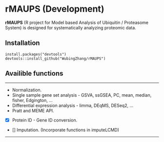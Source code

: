 # rMAUPS (Development)

**rMAUPS** (R project for Model based Analysis of Ubiquitin / Proteasome System) is designed for systematically analyzing proteomic data.

## Installation

```
install.packages("devtools")
devtools::install_github("WubingZhang/rMAUPS")
```

## Availible functions
---
* Normalization.
* Single sample gene set analysis - GSVA, ssGSEA, PC, mean, median, fisher, Edgington, ...
* Differential expression analysis - limma, DEqMS, DESeq2, ... 
* Pratt and MEME API.
* [x] Protein ID - Gene ID conversion.
* [] Imputation. (Incorporate functions in imputeLCMD)

---
